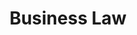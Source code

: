 ---
layout: child_layout/areas_of_practice_item
title: Business Law
permalink: /areas-of-practice/business-law/
bg_image: /assets/img/content/hero/hero-3.jpg
breadcrumbs: true
lead: |
  At Griffiths Parry Lawyers and Notary, our clients are provided with clear, effective advice tailored to their specific business needs and goals. Our aim to make sure that our clients’ businesses are protected at every step.
---